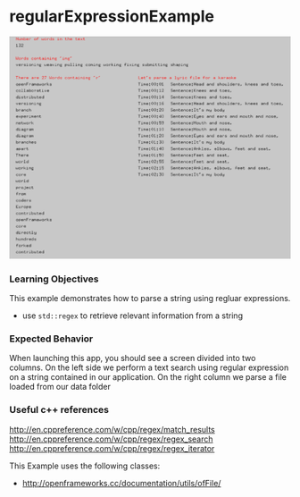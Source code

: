# regularExpressionExample

![Screenshot of regularExpressionExample](regularExpressionExample.png)

### Learning Objectives

This example demonstrates how to parse a string using regluar expressions.
* use ```std::regex``` to retrieve relevant information from a string

### Expected Behavior

When launching this app, you should see a screen divided into two columns. On the left side we perform a text search using regular expression on a string contained in our application. On the right column we parse a file loaded from our data folder


### Useful c++ references

http://en.cppreference.com/w/cpp/regex/match_results
http://en.cppreference.com/w/cpp/regex/regex_search
http://en.cppreference.com/w/cpp/regex/regex_iterator

This Example uses the following classes:

* http://openframeworks.cc/documentation/utils/ofFile/
